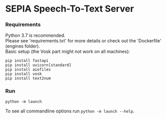# SEPIA Speech-To-Text Server

### Requirements

Python 3.7 is recommended.  
Please see 'requirements.txt' for more details or check out the 'Dockerfile' (engines folder).  
Basic setup (the Vosk part might not work on all machines):

```
pip install fastapi
pip install uvicorn[standard]
pip install aiofiles
pip install vosk
pip install text2num
```

### Run

```
python -m launch
```

To see all commandline options run `python -m launch --help`.
